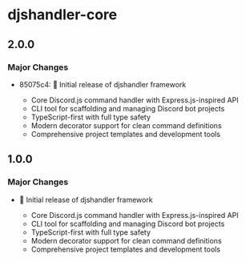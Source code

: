 # djshandler-core

## 2.0.0

### Major Changes

- 85075c4: 🎉 Initial release of djshandler framework

  - Core Discord.js command handler with Express.js-inspired API
  - CLI tool for scaffolding and managing Discord bot projects
  - TypeScript-first with full type safety
  - Modern decorator support for clean command definitions
  - Comprehensive project templates and development tools

## 1.0.0

### Major Changes

- 🎉 Initial release of djshandler framework

  - Core Discord.js command handler with Express.js-inspired API
  - CLI tool for scaffolding and managing Discord bot projects
  - TypeScript-first with full type safety
  - Modern decorator support for clean command definitions
  - Comprehensive project templates and development tools
